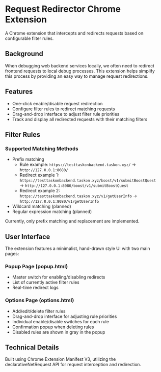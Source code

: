 # Request Redirector Chrome Extension

A Chrome extension that intercepts and redirects requests based on configurable filter rules.

## Background

When debugging web backend services locally, we often need to redirect frontend requests to local debug processes. This extension helps simplify this process by providing an easy way to manage request redirections.

## Features

- One-click enable/disable request redirection
- Configure filter rules to redirect matching requests
- Drag-and-drop interface to adjust filter rule priorities
- Track and display all redirected requests with their matching filters

## Filter Rules

### Supported Matching Methods
- Prefix matching
  - Rule example: `https://testtaskonbackend.taskon.xyz/` → `http://127.0.0.1:8080/`
  - Redirect example 1: `https://testtaskonbackend.taskon.xyz/boost/v1/submitBoostQuest` → `http://127.0.0.1:8080/boost/v1/submitBoostQuest`
  - Redirect example 2: `https://testtaskonbackend.taskon.xyz/v1/getUserInfo` → `http://127.0.0.1:8080/v1/getUserInfo`
- Wildcard matching (planned)
- Regular expression matching (planned)

Currently, only prefix matching and replacement are implemented.

## User Interface

The extension features a minimalist, hand-drawn style UI with two main pages:

### Popup Page (popup.html)
- Master switch for enabling/disabling redirects
- List of currently active filter rules
- Real-time redirect logs

### Options Page (options.html)
- Add/edit/delete filter rules
- Drag-and-drop interface for adjusting rule priorities
- Individual enable/disable switches for each rule
- Confirmation popup when deleting rules
- Disabled rules are shown in gray in the popup

## Technical Details

Built using Chrome Extension Manifest V3, utilizing the declarativeNetRequest API for request interception and redirection.
